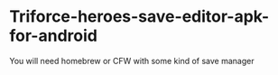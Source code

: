 # Triforce-heroes-save-editor-apk-for-android
You will need homebrew or CFW with some kind of save manager
